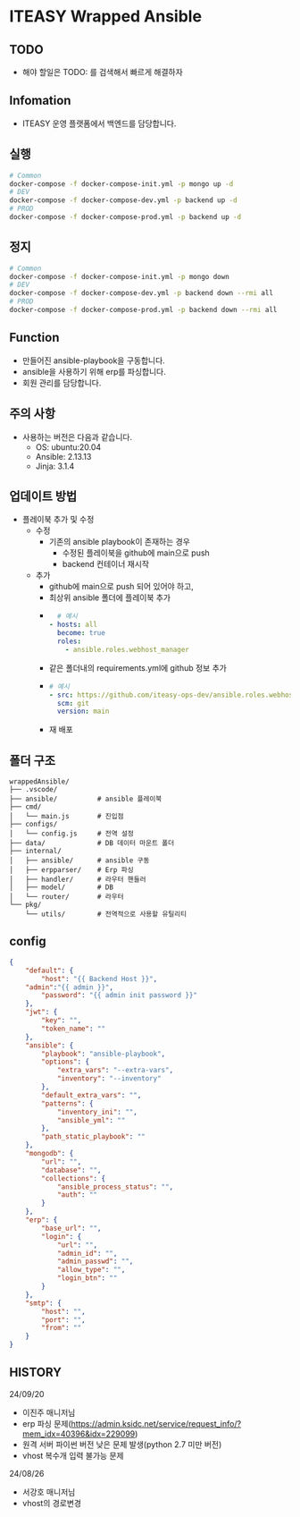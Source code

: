 # ITEASY Wrapped Ansible

TODO
---------
- 해야 할일은 TODO: 를 검색해서 빠르게 해결하자

Infomation
---------
- ITEASY 운영 플랫폼에서 백엔드를 담당합니다.

실행
---------
```sh
# Common
docker-compose -f docker-compose-init.yml -p mongo up -d
# DEV
docker-compose -f docker-compose-dev.yml -p backend up -d
# PROD
docker-compose -f docker-compose-prod.yml -p backend up -d
```

정지
---------
```sh
# Common
docker-compose -f docker-compose-init.yml -p mongo down
# DEV
docker-compose -f docker-compose-dev.yml -p backend down --rmi all
# PROD
docker-compose -f docker-compose-prod.yml -p backend down --rmi all
```

Function
---------
- 만들어진 ansible-playbook을 구동합니다.
- ansible을 사용하기 위해 erp를 파싱합니다.
- 회원 관리를 담당합니다.

주의 사항
---------
- 사용하는 버전은 다음과 같습니다.
  - OS: ubuntu:20.04
  - Ansible: 2.13.13
  - Jinja: 3.1.4

업데이트 방법
---------
- 플레이북 추가 및 수정
  - 수정
    - 기존의 ansible playbook이 존재하는 경우
      - 수정된 플레이북을 github에 main으로 push
      - backend 컨테이너 재시작
  - 추가
      - github에 main으로 push 되어 있어야 하고,
      - 최상위 ansible 폴더에 플레이북 추가
      - ```yaml
          # 예시
        - hosts: all
          become: true
          roles:
            - ansible.roles.webhost_manager
        ```
      - 같은 폴더내의 requirements.yml에 github 정보 추가
      - ```yml
        # 예시
        - src: https://github.com/iteasy-ops-dev/ansible.roles.webhost_manager.git
          scm: git
          version: main
        ```
      - 재 배포

폴더 구조
---------
```
wrappedAnsible/
├── .vscode/
├── ansible/          # ansible 플레이북
├── cmd/
│   └── main.js       # 진입점
├── configs/
│   └── config.js     # 전역 설정
├── data/             # DB 데이터 마운트 폴더
├── internal/
│   ├── ansible/      # ansible 구동
│   ├── erpparser/    # Erp 파싱
│   ├── handler/      # 라우터 핸들러
│   ├── model/        # DB
│   └── router/       # 라우터
└── pkg/
    └── utils/        # 전역적으로 사용할 유틸리티
```

config
---------
```json
{
	"default": {
		"host": "{{ Backend Host }}",
    "admin":"{{ admin }}",
		"password": "{{ admin init password }}"
	},
	"jwt": {
		"key": "",
		"token_name": ""
	},
	"ansible": {
		"playbook": "ansible-playbook",
		"options": {
			"extra_vars": "--extra-vars",
			"inventory": "--inventory"
		},
		"default_extra_vars": "",
		"patterns": {
			"inventory_ini": "",
			"ansible_yml": ""
		},
		"path_static_playbook": ""
	},
	"mongodb": {
		"url": "",
		"database": "",
		"collections": {
			"ansible_process_status": "",
			"auth": ""
		}
	},
	"erp": {
		"base_url": "",
		"login": {
			"url": "",
			"admin_id": "",
			"admin_passwd": "",
			"allow_type": "",
			"login_btn": ""
		}
	},
	"smtp": {
		"host": "",
		"port": "",
		"from": ""
	}
}
```

HISTORY
---------
24/09/20
- 이진주 매니저님
- erp 파싱 문제(https://admin.ksidc.net/service/request_info/?mem_idx=40396&idx=229099)
- 원격 서버 파이썬 버전 낮은 문제 발생(python 2.7 미만 버전)
- vhost 복수개 입력 불가능 문제

24/08/26
- 서강호 매니저님
- vhost의 경로변경